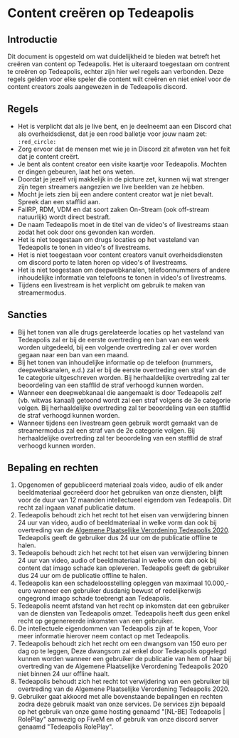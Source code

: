 # Content creëren op Tedeapolis

## Introductie

Dit document is opgesteld om wat duidelijkheid te bieden wat betreft het creëren van content op Tedeapolis. Het is uiteraard toegestaan om contrent te creëren op Tedeapolis, echter zijn hier wel regels aan verbonden. Deze regels gelden voor elke speler die content wilt creëren en niet enkel voor de content creators zoals aangewezen in de Tedeapolis discord.

## Regels

* Het is verplicht dat als je live bent, en je deelneemt aan een Discord chat als overheidsdienst, dat je een rood balletje voor jouw naam zet: `:red_circle:`
* Zorg ervoor dat de mensen met wie je in Discord zit afweten van het feit dat je content creërt.
* Je bent als content creator een visite kaartje voor Tedeapolis. Mochten er dingen gebeuren, laat het ons weten.
* Doordat je jezelf vrij makkelijk in de picture zet, kunnen wij wat strenger zijn tegen streamers aangezien we live beelden van ze hebben.
* Mocht je iets zien bij een andere content creator wat je niet bevalt. Spreek dan een stafflid aan.
* FailRP, RDM, VDM en dat soort zaken On-Stream (ook off-stream natuurlijk) wordt direct bestraft.
* De naam Tedeapolis moet in de titel van de video's of livestreams staan zodat het ook door ons gevonden kan worden.
* Het is niet toegestaan om drugs locaties op het vasteland van Tedeapolis te tonen in video's of livestreams.
* Het is niet toegestaan voor content creators vanuit overheidsdiensten om discord porto te laten horen op video's of livestreams.
* Het is niet toegestaan om deepwebkanalen, telefoonnummers of andere inhoudelijke informatie van telefoons te tonen in video's of livestreams.
* Tijdens een livestream is het verplicht om gebruik te maken van streamermodus. 

## Sancties

* Bij het tonen van alle drugs gerelateerde locaties op het vasteland van Tedeapolis zal er bij de eerste overtreding een ban van een week worden uitgedeeld, bij een volgende overtreding zal er over worden gegaan naar een ban van een maand.
* Bij het tonen van inhoudelijke informatie op de telefoon (nummers, deepwebkanalen, e.d.) zal er bij de eerste overtreding een straf van de 1e categorie uitgeschreven worden. Bij herhaaldelijke overtreding zal ter beoordeling van een stafflid de straf verhoogd kunnen worden.
* Wanneer een deepwebkanaal die aangemaakt is door Tedeapolis zelf (vb. witwas kanaal) getoond wordt zal een straf volgens de 3e categorie volgen. Bij herhaaldelijke overtreding zal ter beoordeling van een stafflid de straf verhoogd kunnen worden.
* Wanneer tijdens een livestream geen gebruik wordt gemaakt van de streamermodus zal een straf van de 2e categorie volgen. Bij herhaaldelijke overtreding zal ter beoordeling van een stafflid de straf verhoogd kunnen worden.

## Bepaling en rechten

1. Opgenomen of gepubliceerd materiaal zoals video, audio of elk ander beeldmateriaal gecreëerd door het gebruiken van onze diensten, blijft voor de duur van 12 maanden intellectueel eigendom van Tedeapolis. Dit recht zal ingaan vanaf publicatie datum.
2. Tedeapolis behoudt zich het recht tot het eisen van verwijdering binnen 24 uur van video, audio of beeldmateriaal in welke vorm dan ook bij overtreding van de [Algemene Plaatselijke Verordening Tedeapolis 2020](https://wetboek.tedeapolis.nl/apv/). Tedeapolis geeft de gebruiker dus 24 uur om de publicatie offline te halen.
3. Tedeapolis behoudt zich het recht tot het eisen van verwijdering binnen 24 uur van video, audio of beeldmateriaal in welke vorm dan ook bij content dat imago schade kan opleveren. Tedeapolis geeft de gebruiker dus 24 uur om de publicatie offline te halen.
4. Tedeapolis kan een schadeloosstelling opleggen van maximaal 10.000,- euro wanneer een gebruiker dusdanig bewust of redelijkerwijs ongegrond imago schade toebrengt aan Tedeapolis.
5. Tedeapolis neemt afstand van het recht op inkomsten dat een gebruiker van de diensten van Tedeapolis omzet. Tedeapolis heeft dus geen enkel recht op gegenereerde inkomsten van een gebruiker.
6. De intellectuele eigendommen van Tedeapolis zijn af te kopen, Voor meer informatie hierover neem contact op met Tedeapolis.
7. Tedeapolis behoudt zich het recht om een dwangsom van 150 euro per dag op te leggen, Deze dwangsom zal enkel door Tedeapolis opgelegd kunnen worden wanneer een gebruiker de publicatie van hem of haar bij overtreding van de Algemene Plaatselijke Verordening Tedeapolis 2020 niet binnen 24 uur offline haalt.
8. Tedeapolis behoudt zich het recht tot verwijdering van een gebruiker bij overtreding van de Algemene Plaatselijke Verordening Tedeapolis 2020.
9. Gebruiker gaat akkoord met alle bovenstaande bepalingen en rechten zodra deze gebruik maakt van onze services. De services zijn bepaald op het gebruik van onze game hosting genaamd "[NL-BE] Tedeapolis | RolePlay" aanwezig op FiveM en of gebruik van onze discord server genaamd "Tedeapolis RolePlay".
